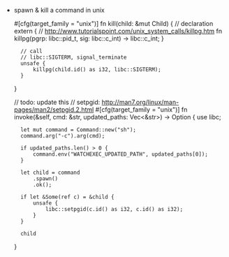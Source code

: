 



* spawn & kill a command in unix

    #[cfg(target_family = "unix")]
    fn kill(child: &mut Child) {
        // declaration
        extern {
            // http://www.tutorialspoint.com/unix_system_calls/killpg.htm
            fn killpg(pgrp: libc::pid_t, sig: libc::c_int) -> libc::c_int;
        }

        // call
        // libc::SIGTERM, signal_terminate
        unsafe {
            killpg(child.id() as i32, libc::SIGTERM);
        }
    }


    // todo: update this
    // setpgid: http://man7.org/linux/man-pages/man2/setpgid.2.html
    #[cfg(target_family = "unix")]
    fn invoke(&self, cmd: &str, updated_paths: Vec<&str>) -> Option<Child> {
        use libc;

        let mut command = Command::new("sh");
        command.arg("-c").arg(cmd);

        if updated_paths.len() > 0 {
            command.env("WATCHEXEC_UPDATED_PATH", updated_paths[0]);
        }

        let child = command
            .spawn()
            .ok();

        if let &Some(ref c) = &child {
            unsafe {
                libc::setpgid(c.id() as i32, c.id() as i32);
            }
        }

        child
    }

